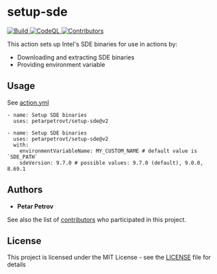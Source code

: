# setup-sde

<p align="left">
    <a href="https://github.com/petarpetrovt/setup-sde/actions/workflows/build.yml" alt="Build">
        <img alt="Build" src="https://github.com/petarpetrovt/setup-sde/actions/workflows/build.yml/badge.svg" />
    </a>
    <a href="https://github.com/petarpetrovt/setup-sde/actions/workflows/codeql-analysis.yml" alt="CodeQL">
        <img alt="CodeQL" src="https://github.com/petarpetrovt/setup-sde/actions/workflows/codeql-analysis.yml/badge.svg" />
    </a>
    <a href="https://github.com/petarpetrovt/setup-sde/graphs/contributors" alt="Contributors">
        <img alt="Contributors" src="https://img.shields.io/github/contributors/petarpetrovt/setup-sde?label=Contributors">
    </a>
</p>

This action sets up Intel's SDE binaries for use in actions by:

* Downloading and extracting SDE binaries
* Providing environment variable

## Usage

See [action.yml](action.yml)

```YML
- name: Setup SDE binaries
  uses: petarpetrovt/setup-sde@v2
```

```YML
- name: Setup SDE binaries
  uses: petarpetrovt/setup-sde@v2
  with:
    environmentVariableName: MY_CUSTOM_NAME # default value is `SDE_PATH`
    sdeVersion: 9.7.0 # possible values: 9.7.0 (default), 9.0.0, 8.69.1
```

## Authors

* **Petar Petrov**

See also the list of [contributors](https://github.com/petarpetrovt/setup-sde/graphs/contributors) who participated in this project.

## License

This project is licensed under the MIT License - see the [LICENSE](LICENSE) file for details
